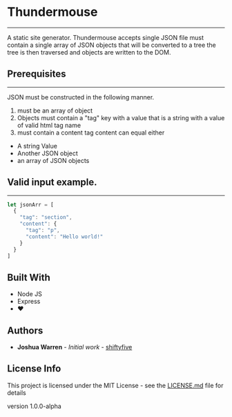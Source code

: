 # Thundermouse
---
A static site generator. Thundermouse accepts single JSON file must contain a single array of
JSON objects that will be converted to a tree the tree is then
traversed and objects are written to the DOM.

## Prerequisites
---
JSON must be constructed in the following manner.
1. must be an array of object
2. Objects must contain a "tag" key with a value that is a string with a value of valid html tag name
3. must contain a content tag content can equal either
  * A string Value
  * Another JSON object
  * an array of JSON objects

## Valid input example.
---
```javascript
let jsonArr = [
  {
    "tag": "section",
    "content": {
      "tag": "p",
      "content": "Hello world!"
    }
  }
]
```

## Built With
* Node JS
* Express
* ❤️


## Authors

* **Joshua Warren** - *Initial work* - [shiftyfive](https://github.com/shiftyfive)

## License Info
This project is licensed under the MIT License - see the [LICENSE.md](https://github.com/shiftyfive/thunderMouse/blob/master/LICENSE.MD) file for details

version 1.0.0-alpha
